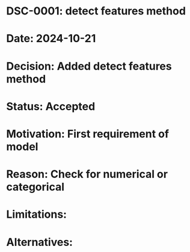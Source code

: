 # DSC-0001: detect features method
# Date: 2024-10-21
# Decision: Added detect features method
# Status: Accepted
# Motivation: First requirement of model
# Reason: Check for numerical or categorical
# Limitations:
# Alternatives:
